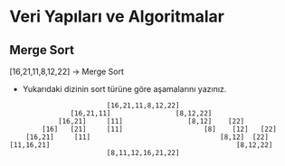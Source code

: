 # Veri Yapıları ve Algoritmalar

## Merge Sort

[16,21,11,8,12,22] -> Merge Sort

* Yukarıdaki dizinin sort türüne göre aşamalarını yazınız.
```
                        [16,21,11,8,12,22]
               [16,21,11]                [8,12,22]
            [16,21]     [11]                [8,12]    [22]
        [16]   [21]     [11]                    [8]    [12]   [22]  
    [16,21]     [11]                                [8,12]  [22]
[11,16,21]                                              [8,12,22]
                        [8,11,12,16,21,22]
